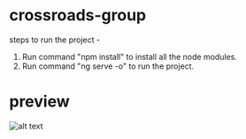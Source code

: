 # crossroads-group

steps to run the project - 
1. Run command "npm install" to install all the node modules.
2. Run command "ng serve -o" to run the project.

# preview
![alt text](https://i.ibb.co/y6DmSDV/image.png)